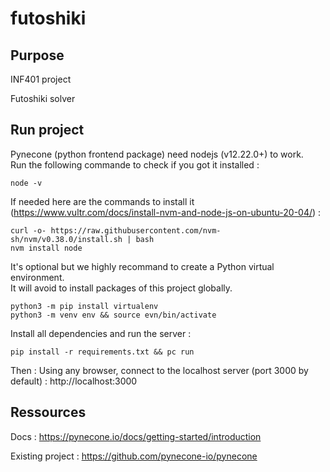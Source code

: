 # futoshiki

## Purpose

INF401 project

Futoshiki solver

## Run project

Pynecone (python frontend package) need nodejs (v12.22.0+) to work.  
Run the following commande to check if you got it installed :

    node -v

If needed here are the commands to install it (https://www.vultr.com/docs/install-nvm-and-node-js-on-ubuntu-20-04/) :

    curl -o- https://raw.githubusercontent.com/nvm-sh/nvm/v0.38.0/install.sh | bash
    nvm install node

It's optional but we highly recommand to create a Python virtual environment.  
It will avoid to install packages of this project globally.

    python3 -m pip install virtualenv
    python3 -m venv env && source evn/bin/activate

Install all dependencies and run the server :    

    pip install -r requirements.txt && pc run

Then : Using any browser, connect to the localhost server (port 3000 by default) : http://localhost:3000

## Ressources

Docs : https://pynecone.io/docs/getting-started/introduction

Existing project : https://github.com/pynecone-io/pynecone